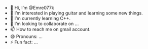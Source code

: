 - 👋 Hi, I’m @Emre077k
- 👀 I’m interested in playing guitar and learning some new things.
- 🌱 I’m currently learning C++.
- 💞️ I’m looking to collaborate on ...
- 📫 How to reach me on gmail account.
- 😄 Pronouns: ...
- ⚡ Fun fact: ...

<!---
Emre077k/Emre077k is a ✨ special ✨ repository because its `README.md` (this file) appears on your GitHub profile.
You can click the Preview link to take a look at your changes.
--->
